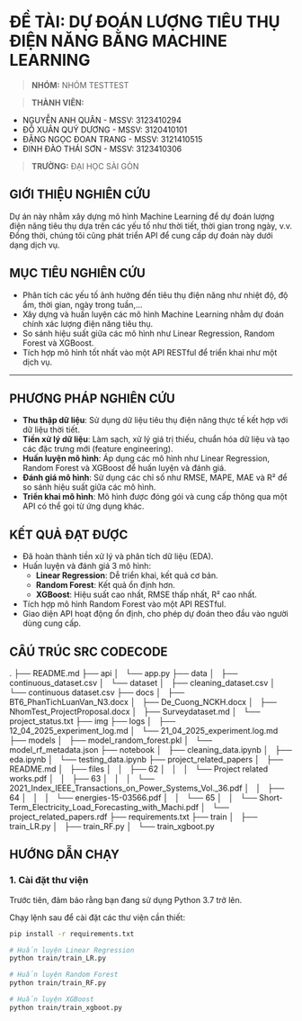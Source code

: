# ĐỀ TÀI: DỰ ĐOÁN LƯỢNG TIÊU THỤ ĐIỆN NĂNG BẰNG MACHINE LEARNING

> **NHÓM:** NHÓM TESTTEST

> **THÀNH VIÊN:**

- NGUYỄN ANH QUÂN - MSSV: 3123410294
- ĐỖ XUÂN QUÝ DƯƠNG - MSSV: 3120410101
- ĐẶNG NGỌC ĐOAN TRANG - MSSV: 3121410515
- ĐINH ĐÀO THÁI SƠN - MSSV: 3123410306

> **TRƯỜNG:** ĐẠI HỌC SÀI GÒN

## GIỚI THIỆU NGHIÊN CỨU

Dự án này nhằm xây dựng mô hình Machine Learning để dự đoán lượng điện năng tiêu thụ dựa trên các yếu tố như thời tiết, thời gian trong ngày, v.v. Đồng thời, chúng tôi cũng phát triển API để cung cấp dự đoán này dưới dạng dịch vụ.

## MỤC TIÊU NGHIÊN CỨU

- Phân tích các yếu tố ảnh hưởng đến tiêu thụ điện năng như nhiệt độ, độ ẩm, thời gian, ngày trong tuần,...
- Xây dựng và huấn luyện các mô hình Machine Learning nhằm dự đoán chính xác lượng điện năng tiêu thụ.
- So sánh hiệu suất giữa các mô hình như Linear Regression, Random Forest và XGBoost.
- Tích hợp mô hình tốt nhất vào một API RESTful để triển khai như một dịch vụ.

---

## PHƯƠNG PHÁP NGHIÊN CỨU

- **Thu thập dữ liệu**: Sử dụng dữ liệu tiêu thụ điện năng thực tế kết hợp với dữ liệu thời tiết.
- **Tiền xử lý dữ liệu**: Làm sạch, xử lý giá trị thiếu, chuẩn hóa dữ liệu và tạo các đặc trưng mới (feature engineering).
- **Huấn luyện mô hình**: Áp dụng các mô hình như Linear Regression, Random Forest và XGBoost để huấn luyện và đánh giá.
- **Đánh giá mô hình**: Sử dụng các chỉ số như RMSE, MAPE, MAE và R² để so sánh hiệu suất giữa các mô hình.
- **Triển khai mô hình**: Mô hình được đóng gói và cung cấp thông qua một API có thể gọi từ ứng dụng khác.

## KẾT QUẢ ĐẠT ĐƯỢC

- Đã hoàn thành tiền xử lý và phân tích dữ liệu (EDA).
- Huấn luyện và đánh giá 3 mô hình:
  - **Linear Regression**: Dễ triển khai, kết quả cơ bản.
  - **Random Forest**: Kết quả ổn định hơn.
  - **XGBoost**: Hiệu suất cao nhất, RMSE thấp nhất, R² cao nhất.
- Tích hợp mô hình Random Forest vào một API RESTful.
- Giao diện API hoạt động ổn định, cho phép dự đoán theo đầu vào người dùng cung cấp.

## CÂÚ TRÚC SRC CODECODE

.
├── README.md
├── api
│   └── app.py
├── data
│   ├── continuous_dataset.csv
│   └── dataset
│   ├── cleaning_dataset.csv
│   └── continuous dataset.csv
├── docs
│   ├── BT6_PhanTichLuanVan_N3.docx
│   ├── De_Cuong_NCKH.docx
│   ├── NhomTest_ProjectProposal.docx
│   ├── Surveydataset.md
│   └── project_status.txt
├── img
├── logs
│   ├── 12_04_2025_experiment_log.md
│   └── 21_04_2025_experiment.log.md
├── models
│   ├── model_random_forest.pkl
│   └── model_rf_metadata.json
├── notebook
│   ├── cleaning_data.ipynb
│   ├── eda.ipynb
│   └── testing_data.ipynb
├── project_related_papers
│   ├── README.md
│   ├── files
│   │   ├── 62
│   │   │   └── Project related works.pdf
│   │   ├── 63
│   │   │   └── 2021_Index_IEEE_Transactions_on_Power_Systems_Vol.\_36.pdf
│   │   ├── 64
│   │   │   └── energies-15-03566.pdf
│   │   └── 65
│   │   └── Short-Term_Electricity_Load_Forecasting_with_Machi.pdf
│   └── project_related_papers.rdf
├── requirements.txt
├── train
│   ├── train_LR.py
│   ├── train_RF.py
│   └── train_xgboot.py

## HƯỚNG DẪN CHẠY

### 1. Cài đặt thư viện

Trước tiên, đảm bảo rằng bạn đang sử dụng Python 3.7 trở lên.

Chạy lệnh sau để cài đặt các thư viện cần thiết:

```bash
pip install -r requirements.txt

# Huấn luyện Linear Regression
python train/train_LR.py

# Huấn luyện Random Forest
python train/train_RF.py

# Huấn luyện XGBoost
python train/train_xgboot.py
```

